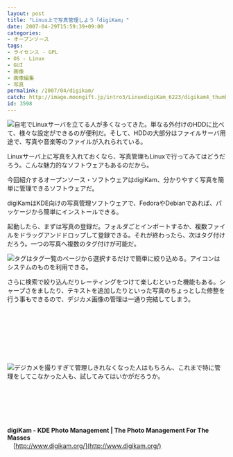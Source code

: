 ```yaml
---
layout: post
title: "Linux上で写真管理しよう「digiKam」"
date: 2007-04-29T15:59:39+09:00
categories:
- オープンソース
tags: 
- ライセンス - GPL
- OS - Linux
- GUI
- 画像
- 画像編集
- 写真
permalink: /2007/04/digikam/
catch: http://image.moongift.jp/intro3/LinuxdigiKam_6223/digikam4_thumb.png
id: 3598
---
```

[![](http://image.moongift.jp/intro3/LinuxdigiKam_6223/digikam3_thumb.png)](http://image.moongift.jp/intro3/LinuxdigiKam_6223/digikam32.png)自宅でLinuxサーバを立てる人が多くなってきた。単なる外付けのHDDに比べて、様々な設定ができるのが便利だ。そして、HDDの大部分はファイルサーバ用途で、写真や音楽等のファイルが入れられている。

 

Linuxサーバ上に写真を入れておくなら、写真管理もLinuxで行ってみてはどうだろう。こんな魅力的なソフトウェアもあるのだから。

 

今回紹介するオープンソース・ソフトウェアはdigiKam、分かりやすく写真を簡単に管理できるソフトウェアだ。

 <!--more--> 

digiKamはKDE向けの写真管理ソフトウェアで、FedoraやDebianであれば、パッケージから簡単にインストールできる。

 

起動したら、まずは写真の登録だ。フォルダごとインポートするか、複数ファイルをドラッグアンドドロップして登録できる。それが終わったら、次はタグ付けだろう。一つの写真へ複数のタグ付けが可能だ。

 

[![](http://image.moongift.jp/intro3/LinuxdigiKam_6223/digikam4_thumb.png)](http://image.moongift.jp/intro3/LinuxdigiKam_6223/digikam42.png)タグはタグ一覧のページから選択するだけで簡単に絞り込める。アイコンはシステムのものを利用できる。

 

さらに検索で絞り込んだりレーティングをつけて楽しむといった機能もある。シャープさをましたり、テキストを追加したりといった写真のちょっとした修整を行う事もできるので、デジカメ画像の管理は一通り完結してしまう。

 

&nbsp;

 

&nbsp;

 

&nbsp;

 

&nbsp;

 

[![](http://image.moongift.jp/intro3/LinuxdigiKam_6223/digikam5_thumb1.png)](http://image.moongift.jp/intro3/LinuxdigiKam_6223/digikam53.png)デジカメを撮りすぎて管理しきれなくなった人はもちろん、これまで特に管理をしてこなかった人も、試してみてはいかがだろうか。

 

&nbsp;

 

&nbsp;

 

&nbsp;

 

**digiKam - KDE Photo Management | The Photo Management For The Masses**  
　[http://www.digikam.org/](http://www.digikam.org/)

